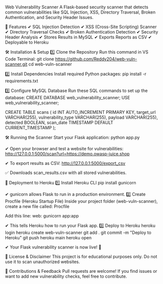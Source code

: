 Web Vulnerability Scanner
A Flask-based security scanner that detects common vulnerabilities like SQL Injection, XSS, Directory Traversal, Broken Authentication, and Security Header Issues.

🚀 Features
✔ SQL Injection Detection
✔ XSS (Cross-Site Scripting) Scanner
✔ Directory Traversal Checks
✔ Broken Authentication Detection
✔ Security Header Analysis
✔ Stores Results in MySQL
✔ Exports Reports as CSV
✔ Deployable to Heroku

🛠 Installation & Setup
1️⃣ Clone the Repository
Run this command in VS Code Terminal:
git clone https://github.com/Reddy204/web-vuln-scanner.git
cd web-vuln-scanner

2️⃣ Install Dependencies
Install required Python packages:
pip install -r requirements.txt


3️⃣ Configure MySQL Database
Run these SQL commands to set up the database:
CREATE DATABASE web_vulnerability_scanner;
USE web_vulnerability_scanner;

CREATE TABLE scans (
    id INT AUTO_INCREMENT PRIMARY KEY,
    target_url VARCHAR(255),
    vulnerability_type VARCHAR(255),
    payload VARCHAR(255),
    detected BOOLEAN,
    scan_date TIMESTAMP DEFAULT CURRENT_TIMESTAMP
);



🛠 Running the Scanner
Start your Flask application:
python app.py


✔ Open your browser and test a website for vulnerabilities:
http://127.0.0.1:5000/scan?url=https://demo.owasp-juice.shop


✔ To export results as CSV:
http://127.0.0.1:5000/export_csv


✅ Downloads scan_results.csv with all stored vulnerabilities.

🚀 Deployment to Heroku
1️⃣ Install Heroku CLI
pip install gunicorn


✔ gunicorn allows Flask to run in a production environment.
2️⃣ Create Procfile (Heroku Startup File)
Inside your project folder (web-vuln-scanner), create a new file called:
Procfile


Add this line:
web: gunicorn app:app


✔ This tells Heroku how to run your Flask app.
3️⃣ Deploy to Heroku
heroku login
heroku create web-vuln-scanner
git add .
git commit -m "Deploy to Heroku"
git push heroku main
heroku open


✔ Your Flask vulnerability scanner is now live! 🎉

📌 License & Disclaimer
This project is for educational purposes only. Do not use it to scan unauthorized websites.

🤝 Contributions & Feedback
Pull requests are welcome! If you find issues or want to add new vulnerability checks, feel free to contribute.



